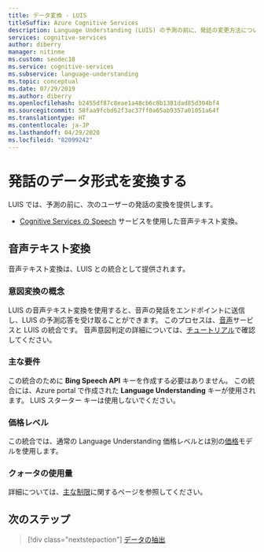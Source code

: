 ```yaml
---
title: データ変換 - LUIS
titleSuffix: Azure Cognitive Services
description: Language Understanding (LUIS) の予測の前に、発話の変更方法について説明します。
services: cognitive-services
author: diberry
manager: nitinme
ms.custom: seodec18
ms.service: cognitive-services
ms.subservice: language-understanding
ms.topic: conceptual
ms.date: 07/29/2019
ms.author: diberry
ms.openlocfilehash: b2455df87c8eae1a48cb6c8b1381dad85d304bf4
ms.sourcegitcommit: 58faa9fcbd62f3ac37ff0a65ab9357a01051a64f
ms.translationtype: HT
ms.contentlocale: ja-JP
ms.lasthandoff: 04/29/2020
ms.locfileid: "82099242"
---
```

# <a name="convert-data-format-of-utterances"></a>発話のデータ形式を変換する
LUIS では、予測の前に、次のユーザーの発話の変換を提供します。

* [Cognitive Services の Speech](../Speech-Service/overview.md) サービスを使用した音声テキスト変換。

## <a name="speech-to-text"></a>音声テキスト変換

音声テキスト変換は、LUIS との統合として提供されます。

### <a name="intent-conversion-concepts"></a>意図変換の概念
LUIS の音声テキスト変換を使用すると、音声の発話をエンドポイントに送信し、LUIS の予測応答を受け取ることができます。 このプロセスは、[音声](https://docs.microsoft.com/azure/cognitive-services/Speech)サービスと LUIS の統合です。 音声意図判定の詳細については、[チュートリアル](../speech-service/how-to-recognize-intents-from-speech-csharp.md)で確認してください。

### <a name="key-requirements"></a>主な要件
この統合のために **Bing Speech API** キーを作成する必要はありません。 この統合には、Azure portal で作成された **Language Understanding** キーが使用されます。 LUIS スターター キーは使用しないでください。

### <a name="pricing-tier"></a>価格レベル
この統合では、通常の Language Understanding 価格レベルとは別の[価格](luis-limits.md#key-limits)モデルを使用します。

### <a name="quota-usage"></a>クォータの使用量
詳細については、[主な制限](luis-limits.md#key-limits)に関するページを参照してください。

## <a name="next-steps"></a>次のステップ

> [!div class="nextstepaction"]
> [データの抽出](luis-concept-data-extraction.md)

